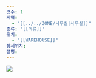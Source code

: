 ```yaml
---
갯수: 1
지역:
  - "[[../../ZONE/사무실|사무실]]"
종류: "[[의류]]"
위치:
  - "[[WAREHOUSE]]"
상세위치: 
설명:
---
```

![](http://192.168.50.22/devices/240821_IMG_0006.jpg)